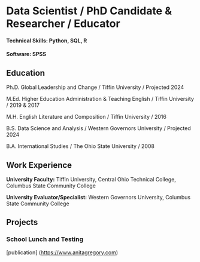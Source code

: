 # Data Scientist / PhD Candidate & Researcher / Educator
#### Technical Skills: Python, SQL, R
#### Software: SPSS

## Education

Ph.D. Global Leadership and Change / Tiffin University / Projected 2024

M.Ed. Higher Education Administration & Teaching English / Tiffin University / 2019 & 2017

M.H. English Literature and Composition / Tiffin University / 2016

B.S. Data Science and Analysis / Western Governors University / Projected 2024

B.A. International Studies / The Ohio State University / 2008

## Work Experience

**University Faculty:** Tiffin University, Central Ohio Technical College, Columbus State Community College

**University Evaluator/Specialist:** Western Governors University, Columbus State Community College

## Projects
### School Lunch and Testing 
[publication] (https://www.anitagregory.com)

